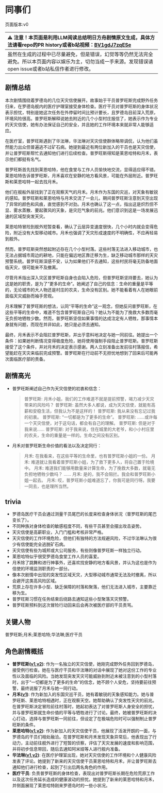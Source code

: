 # 同事们
页面版本:v0
 

| :warning: 注意！本页面是利用LLM阅读总结明日方舟剧情原文生成，具体方法请看repo的PR history或者b站视频：[BV1gdJ7zqESe](https://www.bilibili.com/video/BV1gdJ7zqESe/)         |
|:----------------------------|
| 虽然在生成的过程中已尽量避免，但是错误，幻觉等等仍然无法完全避免。所以本页面内容以娱乐为主，切勿当成一手来源。发现错误请open issue或者b站私信作者进行修改。|



## 剧情总结
本次剧情围绕着罗德岛的几位天灾信使展开。故事始于干员普罗旺斯完成野外任务归来，在罗德岛舰内的医疗护理室接受身体检查。医疗干员对普罗旺斯的身体状况表示担忧，特别是她这次任务在外停留时间比预计要长，且罗德岛目前深入荒原，环境风险很高。普罗旺斯解释说她去附近的几个小型村庄报信了，她表示作为专业的天灾信使，她有办法保证自己的安全，并且她的工作环境本来就非常人能够适应。

在医疗室，普罗旺斯遇到了华法琳，华法琳对天灾信使群体略带调侃，认为他们虽然能力出众但普遍逃不过矿石病。她提到最近有两位新加入的干员也是天灾信使，并让普罗旺斯帮忙去通知他们进行后续检查。普罗旺斯得知是莱恩哈特和月禾，表示他们都挺有名气。

普罗旺斯首先找到莱恩哈特，他在食堂与工作人员愉快地交流，显得适应得不错。莱恩哈特告诉普罗旺斯，月禾喜欢在安静的地方看风景，可能在外层附近。普罗旺斯和莱恩哈特一起去找月禾。

他们在舰船外层找到了正在观察天气的月禾。月禾作为东国的灾巡，对天象有敏锐的感知。普罗旺斯和莱恩哈特与月禾交流了一会儿，期间普罗旺斯注意到天空出现了异常的颜色和风痕，直觉感到不对劲。月禾也确认了这一点，指出这是炽烈但不显、雾水蒸散、要起骤风的天象，是灾厄气象的前兆。他们意识到这是一场发展迅速的区域型突发天灾。

莱恩哈特冒险到舰外短暂查看，确认了云层异变速度很快，几个小时内就会变得危险，附近没有大型移动城市。月禾也强调了天灾形成速度的不明确性，不应再轻易到舰外。

然而，普罗旺斯突然想起附近存在几个小型村落。这些村落无法进入移动城市，也无法占据城市周边的耕地，只能在偏远地区靠迁移为生，缺乏移动城市那样的天灾预警系统。普罗旺斯深感不安，认为如果他们不去通知，这些村民将毫无防备地面临天灾，很可能来不及撤离。

尽管月禾指出深入灾区普罗旺斯自身也会陷入危险，但普罗旺斯坚持要去，她认为这是她的职责，是为了“更多的生命”。她阐述了自己的信念：生命的重量是平等的，无论城市的大人物还是村庄的农夫，生命没有区别。她不能看着有人在她眼前面临天灾威胁而袖手旁观。

月禾理解了普罗旺斯的想法，认同“平等的生命”这一观念，但她反问普罗旺斯，在这些平等的生命中，难道不包含普罗旺斯自己吗？她认为不能为了挽救大多数而毫无负担地牺牲少数。然而，普罗旺斯坚信如果事情的达成注定有人牺牲，那事情本身就有问题，而现在并非如此，她只是必须去通知。

最终，月禾表示不会阻拦普罗旺斯，并出乎意料地决定与她一同前往。她提出一个条件：如果她判断情况变得极度危险，她将使用强制手段阻止普罗旺斯。普罗旺斯接受了这个条件，并对月禾的决定表示感谢。两人立刻准备出发前往村落报信，希望能赶在天灾来临前完成预警。普罗旺斯在行动前不无担忧地想到了回来后可能再次面临医疗部的责备。
## 剧情高光
*   普罗旺斯阐述自己作为天灾信使的初衷和信念：
    > 普罗旺斯: 月禾小姐，我们的工作难道不就是提前预警，竭力减少天灾带来的风险吗？
    > 普罗旺斯: 虽然大多人都说，成为天灾信使，就能有高薪和安稳生活，但我认为不是这样的！
    > 普罗旺斯: 我从来没有忘记过我的初衷。
    > 普罗旺斯: “一切都是为了更多的生命”。
    > 普罗旺斯: ......或许每一个天灾信使，对于这句话，都会有自己的理解。
    > 普罗旺斯: 但是对于我来说......
    > 普罗旺斯: 对于我来说，住在城里的大老爷，和小小村庄里的农夫，生命的重量是一样的。生命之间没有区别。
*   月禾对普罗旺斯生命价值的看法以及决定同行：
    > 月禾: 在我看来，在这些平等的生命里，也有普罗旺斯小姐的一份。
    > 月禾: 难道就让我看着普罗旺斯小姐，为了救下更多人，将自己置于险境中。
    > 月禾: 难道我们能够用数量来计算生命，为了挽救大多数，就毫无负担地牺牲少数吗？
    > ......
    > 月禾: 是的，我不会阻拦。我会和普罗旺斯小姐一起去。
    > 月禾: 哎，普罗旺斯小姐难道忘了，你我可是同行呀。我要一同去，也是理所当然。
## trivia
*   罗德岛医疗干员会通过测量干员尾巴的长度来检查身体状况（普罗旺斯的尾巴变长了）。
*   不同种族对身体检查的敏感程度不同，有些干员甚至会摆出攻击姿势。
*   天灾信使是高薪职业，入门门槛和考核非常严格。
*   天灾信使的工作环境危险，但他们有独特的方法规避风险，不过华法琳认为很少有信使能完全逃脱矿石病。
*   天灾信使有些为城邦或大公司服务，有些则像普罗旺斯一样独立行动。
*   莱恩哈特似乎很受罗德岛食堂工作人员的喜爱。
*   月禾除了跳舞和进行神事外，还喜欢找安静的地方看风景，并认为这也是作为信使的环境监测职责的一部分。
*   像本次剧情中出现的突发性区域天灾，大型移动城市通常无法及时撤离，所以会避开这类高风险区域。
*   荒原上存在许多小型、缺乏保障的村落和聚落，他们无法进入城市，主要靠迁移为生。
*   普罗旺斯习惯在任务结束后绕路去通知这些小型聚落天灾预警。
*   普罗旺斯预料到这次冒险行动回来后会再次被医疗部的干员责骂。
## 关键人物
普罗旺斯;月禾;莱恩哈特;华法琳;医疗干员
## 角色剧情概括
-   **普罗旺斯([v1](../chars/char_145_prove.md),[v2](../char_v3/char_145_prove.md))**: 作为一名独立的天灾信使，她刚完成野外任务回到罗德岛，接受例行检查。她在与医疗干员和华法琳的对话中展现了她对这份工作的专业性以及面临的风险。当她发现突发天灾可能威胁到附近未被注意到的小型村落时，出于“一切都是为了更多的生命”的信念，她不顾个人安危，坚持要前往预警，最终说服了月禾与她一同行动。
-   **月禾([v1](../chars/char_343_tknogi.md))**: 作为新加入的东国灾巡干员，她有着敏锐的天象感知能力。她与普罗旺斯、莱恩哈特相遇时，正在观察天空。她帮助确认了突发性天灾的前兆。在普罗旺斯决定冒险前往村落时，她起初表达了对普罗旺斯人身安全的担忧，并与普罗旺斯就生命价值的平等与牺牲进行了讨论。最终，她被普罗旺斯的决心打动，选择与普罗旺斯一同前往，但设定了在极端危险时可以强制制止普罗旺斯的条件。
-   **莱恩哈特([v1](../chars/char_373_lionhd.md),[v2](../char_v3/char_373_lionhd.md))**: 作为新加入的天灾信使干员，他展现了活泼开朗的一面，与罗德岛的干员们相处融洽。在普罗旺斯和月禾发现天象异常后，他表现出了行动力，主动前往舰外进行了短暂的侦察，评估了天灾发展的速度和影响范围，并将初步信息带回，随后去通知阿米娅等人进行舰内准备。
-   **华法琳([v1](../chars/char_171_bldsk.md),[v2](../char_v3/char_171_bldsk.md))**: 在医疗护理室出现，她对天灾信使的工作环境和个人健康风险发表了评论。她提到了新来的天灾信使干员莱恩哈特和月禾，并让普罗旺斯去通知他们进行检查，起到了引出后两名角色的作用。
-   **医疗干员**: 负责普罗旺斯的身体检查，表现出对普罗旺斯长期在危险荒原工作以及这次任务延长造成的健康波动的担忧。她提到了新来的莱恩哈特和月禾，并侧面展现了莱恩哈特刚来罗德岛时的一些小状况。